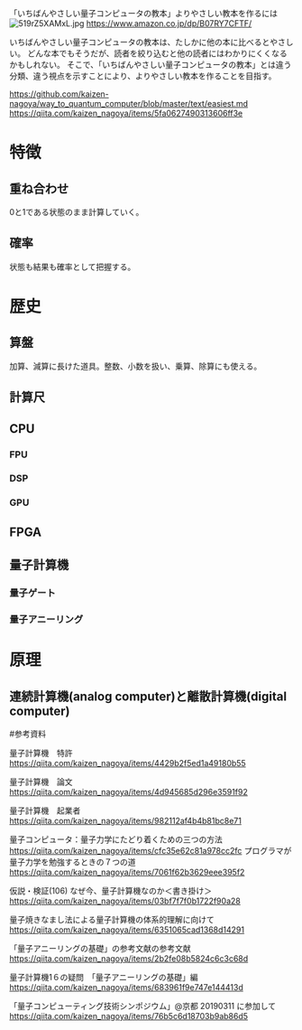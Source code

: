 「いちばんやさしい量子コンピュータの教本」よりやさしい教本を作るには
![519rZ5XAMxL.jpg](https://qiita-image-store.s3.ap-northeast-1.amazonaws.com/0/51423/919dea84-9c25-6171-60c1-da6c5a01b22c.jpeg)
https://www.amazon.co.jp/dp/B07RY7CFTF/

いちばんやさしい量子コンピュータの教本は、たしかに他の本に比べるとやさしい。
どんな本でもそうだが、読者を絞り込むと他の読者にはわかりにくくなるかもしれない。
そこで、「いちばんやさしい量子コンピュータの教本」とは違う分類、違う視点を示すことにより、よりやさしい教本を作ることを目指す。


https://github.com/kaizen-nagoya/way_to_quantum_computer/blob/master/text/easiest.md
https://qiita.com/kaizen_nagoya/items/5fa0627490313606ff3e


# 特徴

## 重ね合わせ
0と1である状態のまま計算していく。

## 確率
状態も結果も確率として把握する。

## 


# 歴史

## 算盤
加算、減算に長けた道具。整数、小数を扱い、乗算、除算にも使える。



## 計算尺


## CPU

### FPU

### DSP

### GPU

## FPGA

## 量子計算機

### 量子ゲート

### 量子アニーリング

# 原理

## 連続計算機(analog computer)と離散計算機(digital computer)

#参考資料

量子計算機　特許
https://qiita.com/kaizen_nagoya/items/4429b2f5ed1a49180b55

量子計算機　論文
https://qiita.com/kaizen_nagoya/items/4d945685d296e3591f92

量子計算機　起業者
https://qiita.com/kaizen_nagoya/items/982112af4b4b81bc8e71


量子コンピュータ：量子力学にたどり着くための三つの方法
https://qiita.com/kaizen_nagoya/items/cfc35e62c81a978cc2fc
プログラマが量子力学を勉強するときの７つの道
https://qiita.com/kaizen_nagoya/items/7061f62b3629eee395f2

仮説・検証(106) なぜ今、量子計算機なのか＜書き掛け＞
https://qiita.com/kaizen_nagoya/items/03bf7f7f0b1722f90a28

量子焼きなまし法による量子計算機の体系的理解に向けて
https://qiita.com/kaizen_nagoya/items/6351065cad1368d14291

「量子アニーリングの基礎」の参考文献の参考文献
https://qiita.com/kaizen_nagoya/items/2b2fe08b5824c6c3c68d

量子計算機1６の疑問　「量子アニーリングの基礎」編
https://qiita.com/kaizen_nagoya/items/683961f9e747e144413d

「量子コンピューティング技術シンポジウム」@京都 20190311 に参加して
https://qiita.com/kaizen_nagoya/items/76b5c6d18703b9ab86d5

